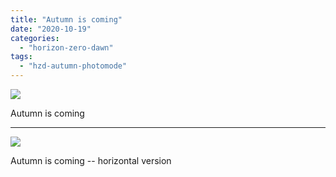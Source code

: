 ```yaml
---
title: "Autumn is coming"
date: "2020-10-19"
categories: 
  - "horizon-zero-dawn"
tags: 
  - "hzd-autumn-photomode"
---
```


[![](images/Autumn-coming-scaled-1.jpg)](http://davidpeach.co.uk/wp-content/uploads/2020/10/Autumn-coming-scaled-1.jpg)

Autumn is coming

* * *

![](images/Horizon-Zero-Dawn™_-Complete-Edition_20201019072342-scaled-1.jpg)

Autumn is coming -- horizontal version
